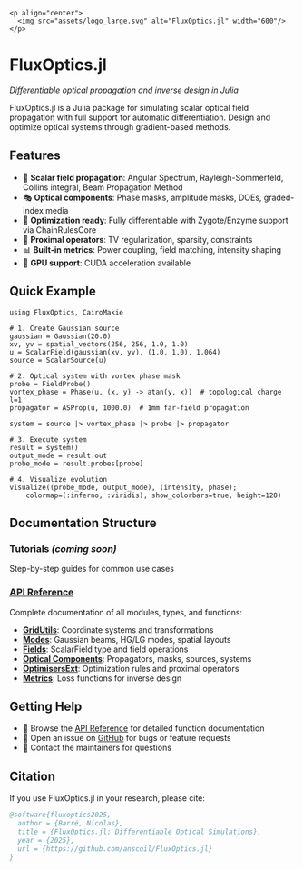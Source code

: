 ```@raw html
<p align="center">
  <img src="assets/logo_large.svg" alt="FluxOptics.jl" width="600"/>
</p>
```

# FluxOptics.jl

*Differentiable optical propagation and inverse design in Julia*

FluxOptics.jl is a Julia package for simulating scalar optical field propagation with full support for automatic differentiation. Design and optimize optical systems through gradient-based methods.

## Features

- 🌊 **Scalar field propagation**: Angular Spectrum, Rayleigh-Sommerfeld, Collins integral, Beam Propagation Method
- 🎭 **Optical components**: Phase masks, amplitude masks, DOEs, graded-index media
- 🎯 **Optimization ready**: Fully differentiable with Zygote/Enzyme support via ChainRulesCore
- 🔧 **Proximal operators**: TV regularization, sparsity, constraints
- 📊 **Built-in metrics**: Power coupling, field matching, intensity shaping
- 🚀 **GPU support**: CUDA acceleration available

## Quick Example

```@example vortex
using FluxOptics, CairoMakie

# 1. Create Gaussian source
gaussian = Gaussian(20.0)
xv, yv = spatial_vectors(256, 256, 1.0, 1.0)
u = ScalarField(gaussian(xv, yv), (1.0, 1.0), 1.064)
source = ScalarSource(u)

# 2. Optical system with vortex phase mask
probe = FieldProbe()
vortex_phase = Phase(u, (x, y) -> atan(y, x))  # topological charge l=1
propagator = ASProp(u, 1000.0)  # 1mm far-field propagation

system = source |> vortex_phase |> probe |> propagator

# 3. Execute system
result = system()
output_mode = result.out
probe_mode = result.probes[probe]

# 4. Visualize evolution
visualize((probe_mode, output_mode), (intensity, phase);
	colormap=(:inferno, :viridis), show_colorbars=true, height=120)
```

## Documentation Structure

### Tutorials *(coming soon)*
Step-by-step guides for common use cases

### [API Reference](api/index.md)
Complete documentation of all modules, types, and functions:
- **[GridUtils](api/gridutils/index.md)**: Coordinate systems and transformations
- **[Modes](api/modes/index.md)**: Gaussian beams, HG/LG modes, spatial layouts
- **[Fields](api/fields/index.md)**: ScalarField type and field operations
- **[Optical Components](api/optical_components/index.md)**: Propagators, masks, sources, systems
- **[OptimisersExt](api/optimisers/index.md)**: Optimization rules and proximal operators
- **[Metrics](api/metrics/index.md)**: Loss functions for inverse design

## Getting Help

- 📖 Browse the [API Reference](api/index.md) for detailed function documentation
- 💬 Open an issue on [GitHub](https://github.com/anscoil/FluxOptics.jl) for bugs or feature requests
- 📧 Contact the maintainers for questions

## Citation

If you use FluxOptics.jl in your research, please cite:

```bibtex
@software{fluxoptics2025,
  author = {Barré, Nicolas},
  title = {FluxOptics.jl: Differentiable Optical Simulations},
  year = {2025},
  url = {https://github.com/anscoil/FluxOptics.jl}
}
```
